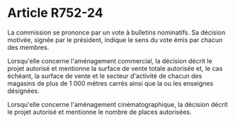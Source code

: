 # Article R752-24

<p>La commission se prononce par un vote à bulletins nominatifs. Sa décision motivée, signée par le président, indique le sens du vote émis par chacun des membres. </p><p>Lorsqu'elle concerne l'aménagement commercial, la décision décrit le projet autorisé et mentionne la surface de vente totale autorisée et, le cas échéant, la surface de vente et le secteur d'activité de chacun des magasins de plus de 1 000 mètres carrés ainsi que la ou les enseignes désignées. </p><p>Lorsqu'elle concerne l'aménagement cinématographique, la décision décrit le projet autorisé et mentionne le nombre de places autorisées. </p>
